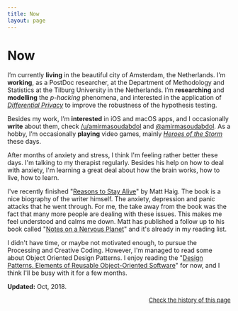 ```yaml
---
title: Now
layout: page
---
```


# Now

I’m currently **living** in the beautiful city of Amsterdam, the Netherlands. I’m **working**, as a PostDoc researcher, at the Department of Methodology and Statistics at the Tilburg University in the Netherlands. I’m **researching** and **modelling** the *p-hacking* phenomena, and interested in the application of *[Differential Privacy](https://en.wikipedia.org/wiki/Differential_privacy?wprov=sfti1)* to improve the robustness of the hypothesis testing.

Besides my work, I’m **interested** in iOS and macOS apps, and I occasionally **write** about them, check [/u/amirmasoudabdol](https://reddit.com/u/amirmasoudabdol) and [@amirmasoudabdol](https://medium.com/@amirmasoudabdol). As a hobby, I’m occasionally **playing** video games, mainly *[Heroes of the Storm](https://heroesofthestorm.com/en-us/)* these days.

<div class="breaker"></div>

After months of anxiety and stress, I think I'm feeling rather better these days. I'm talking to my therapist regularly. Besides his help on how to deal with anxiety, I'm learning a great deal about how the brain works, how to live, how to learn.

I've recently finished "[Reasons to Stay Alive](https://geo.itunes.apple.com/gb/book/reasons-to-stay-alive/id914514684?mt=11&at=1000l3&ct=now)" by Matt Haig. The book is a nice biography of the writer himself. The anxiety, depression and panic attacks that he went through. For me, the take away from the book was the fact that many more people are dealing with these issues. This makes me feel understood and calms me down. Matt has published a follow up to his book called "[Notes on a Nervous Planet](https://geo.itunes.apple.com/gb/book/notes-on-a-nervous-planet/id1331460026?mt=11&at=1000l3&ct=now)" and it's already in my reading list.

I didn't have time, or maybe not motivated enough, to pursue the Processing and Creative Coding. However, I'm managed to read some about Object Oriented Design Patterns. I enjoy reading the "[Design Patterns. Elements of Reusable Object-Oriented Software](https://geo.itunes.apple.com/gb/book/design-patterns-elements-reusable-object-oriented-software/id401430102?mt=11&at=1000l3&ct=now)" for now, and I think I'll be busy with it for a few months.

**Updated:** Oct, 2018.

<div align="right"><a style="font-size:small;" href="https://github.com/amirmasoudabdol/amirmasoudabdol.name/blob/gh-pages/now.md">Check the history of this page</a></div>